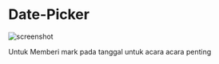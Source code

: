 # Date-Picker

![screenshot](https://us.v-cdn.net/5019960/uploads/editor/ct/90bgr901aca5.png)

Untuk Memberi mark pada tanggal untuk acara acara penting
